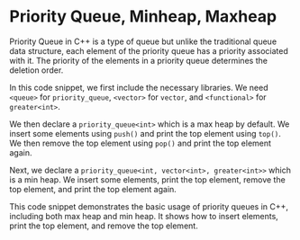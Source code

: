 # Priority Queue, Minheap, Maxheap

Priority Queue in C++ is a type of queue but unlike the traditional queue data structure, each element of the priority queue has a priority associated with it. The priority of the elements in a priority queue determines the deletion order.

In this code snippet, we first include the necessary libraries. We need `<queue>` for `priority_queue`, `<vector>` for `vector`, and `<functional>` for `greater<int>`.

We then declare a `priority_queue<int>` which is a max heap by default. We insert some elements using `push()` and print the top element using `top()`. We then remove the top element using `pop()` and print the top element again.

Next, we declare a `priority_queue<int, vector<int>, greater<int>>` which is a min heap. We insert some elements, print the top element, remove the top element, and print the top element again.

This code snippet demonstrates the basic usage of priority queues in C++, including both max heap and min heap. It shows how to insert elements, print the top element, and remove the top element.
